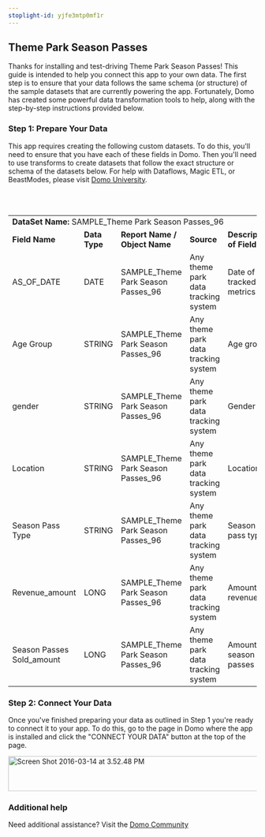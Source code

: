```yaml
---
stoplight-id: yjfe3mtp0mf1r
---
```


<div class="col-md-12 content-panel">
                <h2>Theme Park Season Passes</h2>
                <p></p><p>Thanks for installing and test-driving <span id="title">Theme Park Season Passes</span>! This guide is intended to help you connect this app to your own data. The first step is to ensure that your data follows the same schema (or structure) of the sample datasets that are currently powering the app. Fortunately, Domo has created some powerful data transformation tools to help, along with the step-by-step instructions provided below.</p><div class="doc-row" id="Step%201:%20Identify%20Required%20Data%20Fields"><h3 class="doc-row-title">Step 1: Prepare Your Data</h3><div class="small-pad-bottom"><p>This app requires creating the following custom datasets. To do this, you'll need to ensure that you have each of these fields in Domo. Then you'll need to use transforms to create datasets that follow the exact structure or schema of the datasets below. For help with Dataflows, Magic ETL, or BeastModes, please visit <a href="https://university.domo.com/" target="_blank">Domo University</a>.</p></div>
                <br><br>
                <div id="custom-data-container"><table id="SAMPLE_Theme-Park-Season-Passes_96"><tbody><tr><td colspan="6"><strong>DataSet Name:</strong> <span class="value">SAMPLE_Theme Park Season Passes_96</span></td></tr><!--tr>    <td colspan="6"></td></tr--><tr><td><strong>Field Name</strong></td><td><strong>Data Type</strong></td><td><strong>Report Name / Object Name</strong></td><td><strong>Source </strong></td><td colspan="2"><strong>Description of Field</strong></td></tr><tr><td>AS_OF_DATE</td><td>DATE</td><td>SAMPLE_Theme Park Season Passes_96</td><td>Any theme park data tracking system</td><td colspan="2">Date of tracked metrics</td></tr><tr><td>Age Group</td><td>STRING</td><td>SAMPLE_Theme Park Season Passes_96</td><td>Any theme park data tracking system</td><td colspan="2">Age group</td></tr><tr><td>gender</td><td>STRING</td><td>SAMPLE_Theme Park Season Passes_96</td><td>Any theme park data tracking system</td><td colspan="2">Gender</td></tr><tr><td>Location</td><td>STRING</td><td>SAMPLE_Theme Park Season Passes_96</td><td>Any theme park data tracking system</td><td colspan="2">Location</td></tr><tr><td>Season Pass Type</td><td>STRING</td><td>SAMPLE_Theme Park Season Passes_96</td><td>Any theme park data tracking system</td><td colspan="2">Season pass type</td></tr><tr><td>Revenue_amount</td><td>LONG</td><td>SAMPLE_Theme Park Season Passes_96</td><td>Any theme park data tracking system</td><td colspan="2">Amount of revenue</td></tr><tr><td>Season Passes Sold_amount</td><td>LONG</td><td>SAMPLE_Theme Park Season Passes_96</td><td>Any theme park data tracking system</td><td colspan="2">Amount of season passes sold</td></tr></tbody></table><div class="doc-row medium-pad-top">
                <h3 class="doc-row-title">Step 2: Connect Your Data</h3>
                <div class="small-pad-bottom">
                    <p>Once you've finished preparing your data as outlined in Step 1 you're ready to connect it to your app. To do this, go to the page in Domo where the app is installed and click the "CONNECT YOUR DATA" button at the top of the page.</p>
                    <p class="small-pad">
                    <img class="alignnone size-full wp-image-1207" src="https://s3.amazonaws.com/development.domo.com/wp-content/uploads/2016/03/14155707/Screen-Shot-2016-03-14-at-3.52.48-PM1.png" alt="Screen Shot 2016-03-14 at 3.52.48 PM" width="1158" height="71">
                    </p>
                    <div id="ooyalaplayer-IyYTc1MjE61NwLdtrxXvZuhH-dSGbWnR" class="ooyalaplayer"></div>
                    <script>
                        OO.ready(function() {
                            OO.Player.create("ooyalaplayer-IyYTc1MjE61NwLdtrxXvZuhH-dSGbWnR", "IyYTc1MjE61NwLdtrxXvZuhH-dSGbWnR", {
                                height: 380
                            });
                        });
                    </script>
                </div>
                <h3 class="doc-row-title">Additional help</h3>
                <div class="small-pad-bottom">
                    <p>Need additional assistance? Visit the <a href="https://dojo.domo.com">Domo Community</a></p>
                </div>
            </div></div></div><p></p>            </div>
